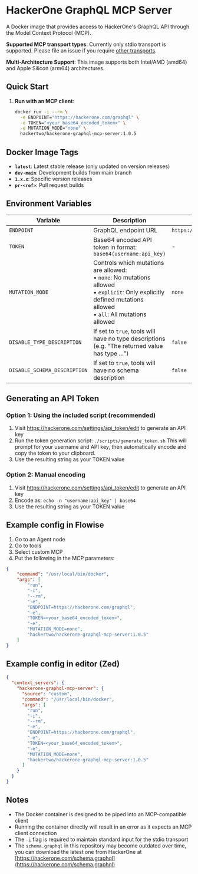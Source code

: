 # HackerOne GraphQL MCP Server

A Docker image that provides access to HackerOne's GraphQL API through the Model Context Protocol (MCP).

**Supported MCP transport types**: Currently only stdio transport is supported. Please file an issue if you require [other transports](https://modelcontextprotocol.io/docs/concepts/transports#built-in-transport-types).

**Multi-Architecture Support**: This image supports both Intel/AMD (amd64) and Apple Silicon (arm64) architectures.

## Quick Start

1. **Run with an MCP client**:
   ```sh
   docker run -i --rm \
     -e ENDPOINT="https://hackerone.com/graphql" \
     -e TOKEN="<your_base64_encoded_token>" \
     -e MUTATION_MODE="none" \
     hackertwo/hackerone-graphql-mcp-server:1.0.5
   ```

## Docker Image Tags

- **`latest`**: Latest stable release (only updated on version releases)
- **`dev-main`**: Development builds from main branch
- **`1.x.x`**: Specific version releases
- **`pr-<ref>`**: Pull request builds

## Environment Variables

| Variable                     | Description                                                                                                                                                             | Default                         |
| ---------------------------- | ----------------------------------------------------------------------------------------------------------------------------------------------------------------------- | ------------------------------- |
| `ENDPOINT`                   | GraphQL endpoint URL                                                                                                                                                    | `https://hackerone.com/graphql` |
| `TOKEN`                      | Base64 encoded API token in format: `base64(username:api_key)`                                                                                                          | -                               |
| `MUTATION_MODE`              | Controls which mutations are allowed:<br/>• `none`: No mutations allowed<br/>• `explicit`: Only explicitly defined mutations allowed<br/>• `all`: All mutations allowed | `none`                          |
| `DISABLE_TYPE_DESCRIPTION`   | If set to `true`, tools will have no type descriptions (e.g. "The returned value has type ...")                                                                         | `false`                         |
| `DISABLE_SCHEMA_DESCRIPTION` | If set to `true`, tools will have no schema description                                                                                                                 | `false`                         |

## Generating an API Token

### Option 1: Using the included script (recommended)
1. Visit https://hackerone.com/settings/api_token/edit to generate an API key
2. Run the token generation script: `./scripts/generate_token.sh`
   This will prompt for your username and API key, then automatically encode and copy the token to your clipboard.
3. Use the resulting string as your TOKEN value

### Option 2: Manual encoding
1. Visit https://hackerone.com/settings/api_token/edit to generate an API key
2. Encode as: `echo -n "username:api_key" | base64`
3. Use the resulting string as your TOKEN value

## Example config in Flowise

1. Go to an Agent node
2. Go to tools
3. Select custom MCP
4. Put the following in the MCP parameters:

```json
{
    "command": "/usr/local/bin/docker",
    "args": [
        "run",
        "-i",
        "--rm",
        "-e",
        "ENDPOINT=https://hackerone.com/graphql",
        "-e",
        "TOKEN=<your_base64_encoded_token>",
        "-e",
        "MUTATION_MODE=none",
        "hackertwo/hackerone-graphql-mcp-server:1.0.5"
    ]
}
```

## Example config in editor (Zed)

```json
{
  "context_servers": {
    "hackerone-graphql-mcp-server": {
      "source": "custom",
      "command": "/usr/local/bin/docker",
      "args": [
        "run",
        "-i",
        "--rm",
        "-e",
        "ENDPOINT=https://hackerone.com/graphql",
        "-e",
        "TOKEN=<your_base64_encoded_token>",
        "-e",
        "MUTATION_MODE=none",
        "hackertwo/hackerone-graphql-mcp-server:1.0.5"
      ]
    }
  }
}
```

## Notes

- The Docker container is designed to be piped into an MCP-compatible client
- Running the container directly will result in an error as it expects an MCP client connection
- The `-i` flag is required to maintain standard input for the stdio transport
- The `schema.graphql` in this repository may become outdated over time, you can download the latest one from HackerOne at [https://hackerone.com/schema.graphql](https://hackerone.com/schema.graphql)
